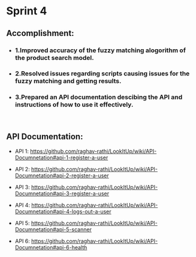 # Sprint 4

## Accomplishment:
- ### 1.Improved accuracy of the fuzzy matching alogorithm of the product search model. </br>
- ### 2.Resolved issues regarding scripts causing issues for the fuzzy matching and getting results. </br>
- ### 3.Prepared an API documentation descibing the API and instructions of how to use it effectively. </br>
</br>
 
## API Documentation: 

- API 1: https://github.com/raghav-rathi/LookItUp/wiki/API-Documnetation#api-1-register-a-user

- API 2: https://github.com/raghav-rathi/LookItUp/wiki/API-Documnetation#api-2-register-a-user

- API 3: https://github.com/raghav-rathi/LookItUp/wiki/API-Documnetation#api-3-register-a-user

- API 4: https://github.com/raghav-rathi/LookItUp/wiki/API-Documnetation#api-4-logs-out-a-user

- API 5: https://github.com/raghav-rathi/LookItUp/wiki/API-Documnetation#api-5-scanner

- API 6: https://github.com/raghav-rathi/LookItUp/wiki/API-Documnetation#api-6-health
